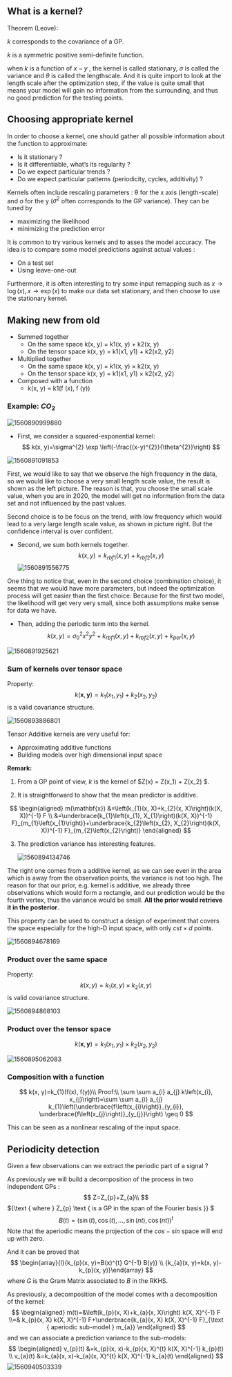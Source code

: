 ## What is a kernel?

Theorem (Leove):

$k$ corresponds to the covariance of a GP.

$k$ is a symmetric positive semi-definite function.

when $k$ is a function of $x-y$ , the kernel is called stationary, $\sigma$ is called the variance and $\theta$ is called the lengthscale. And it is quite import to look at the length scale after the optimization step, if the value is quite small that means your model will gain no information from the surrounding, and thus no good prediction for the testing points.

## Choosing appropriate kernel

In order to choose a kernel, one should gather all possible
information about the function to approximate:

- Is it stationary ?
- Is it differentiable, what’s its regularity ?
- Do we expect particular trends ?
- Do we expect particular patterns (periodicity, cycles, additivity) ?

Kernels often include rescaling parameters : θ for the x axis (length-scale) and σ for the y ($\sigma^{2}$  often corresponds to the GP variance). They can be tuned by

- maximizing the likelihood
- minimizing the prediction error

It is common to try various kernels and to asses the model accuracy. The idea is to compare some model predictions against actual values :

- On a test set
- Using leave-one-out

Furthermore, it is often interesting to try some input remapping such as $x \rightarrow \log (x), x \rightarrow \exp (x)$ to make our data set stationary, and then choose to use the stationary kernel.

## Making new from old

- Summed together
  - On the same space k(x, y) = k1(x, y) + k2(x, y)
  - On the tensor space k(x, y) = k1(x1, y1) + k2(x2, y2)
- Multiplied together
  - On the same space k(x, y) = k1(x, y) × k2(x, y)
  - On the tensor space k(x, y) = k1(x1, y1) × k2(x2, y2)
- Composed with a function
  -  k(x, y) = k1(f (x), f (y))

### Example: $CO_2$

![1560890999880](<https://raw.githubusercontent.com/AnfangRobkit/Notebook-for-GPSS2017/master/pics/02-06.PNG>)

- First, we consider a squared-exponential kernel:
  $$
  k(x, y)=\sigma^{2} \exp \left(-\frac{(x-y)^{2}}{\theta^{2}}\right)
  $$
  

![1560891091853](<https://raw.githubusercontent.com/AnfangRobkit/Notebook-for-GPSS2017/master/pics/02-07.PNG>)

First, we would like to say that we observe the high frequency in the data, so we would like to choose a very small length scale value, the result is shown as the left picture. The reason is that, you choose the small scale value, when you are in 2020, the model will get no information from the data set and not influenced by the past values.

Second choice is to be focus on the trend, with low frequency which would lead to a very large length scale value, as shown in picture right. But the confidence interval is over confident.

- Second, we sum both kernels together.
  $$
  k(x, y)=k_{r b f 1}(x, y)+k_{r b f 2}(x, y)
  $$
  ![1560891556775](<https://raw.githubusercontent.com/AnfangRobkit/Notebook-for-GPSS2017/master/pics/02-08.PNG>)

One thing to notice that, even in the second choice (combination choice), it seems that we would have more parameters, but indeed the optimization process will get easier than the first choice. Because for the first two model, the likelihood will get very very small, since both assumptions make sense for data we have.

- Then, adding the periodic term into the kernel. 
  $$
  k(x, y)=\sigma_{0}^{2} x^{2} y^{2}+k_{r b f 1}(x, y)+k_{r b f 2}(x, y)+k_{p e r}(x, y)
  $$
  

![1560891925621](<https://raw.githubusercontent.com/AnfangRobkit/Notebook-for-GPSS2017/master/pics/02-09.PNG>)

###  Sum of  kernels  over  tensor  space

Property:
$$
k(\mathbf{x}, \mathbf{y})=k_{1}\left(x_{1}, y_{1}\right)+k_{2}\left(x_{2}, y_{2}\right)
$$
is a valid covariance structure.

![1560893886801](<https://raw.githubusercontent.com/AnfangRobkit/Notebook-for-GPSS2017/master/pics/02-10.PNG>)

Tensor Additive kernels are very useful for:

- Approximating additive functions
- Building models over high dimensional input space

**Remark:** 

1. From a GP point of view, $k$ is the kernel of $Z(x) = Z(x_1) + Z(x_2) $.

2. It is straightforward to show that the mean predictor is additive.

$$
\begin{aligned} m(\mathbf{x}) &=\left(k_{1}(x, X)+k_{2}(x, X)\right)(k(X, X))^{-1} F \\ &=\underbrace{k_{1}\left(x_{1}, X_{1}\right)(k(X, X))^{-1} F}_{m_{1}\left(x_{1}\right)}+\underbrace{k_{2}\left(x_{2}, X_{2}\right)(k(X, X))^{-1} F}_{m_{2}\left(x_{2}\right)} \end{aligned}
$$

3. The prediction variance has interesting features.

   ![1560894134746](<https://raw.githubusercontent.com/AnfangRobkit/Notebook-for-GPSS2017/master/pics/02-11.PNG>)

The right one comes from a additive kernel, as we can see even in the area which is away from the observation points, the variance is not too high. The reason for that our prior, e.g. kernel is additive, we already three observations which would form a rectangle, and our prediction would be the fourth vertex, thus the variance would be small.  **All the prior would retrieve it in the posterior**.

This property can be used to construct a design of experiment that covers the space  especially for the high-D input space,  with only $cst × d$ points.

![1560894678169](<https://raw.githubusercontent.com/AnfangRobkit/Notebook-for-GPSS2017/master/pics/02-12.PNG>)

### Product  over  the  same  space

Property:
$$
k(x, y)=k_{1}(x, y) \times k_{2}(x, y)
$$
is valid covariance structure.

![1560894868103](<https://raw.githubusercontent.com/AnfangRobkit/Notebook-for-GPSS2017/master/pics/02-13.PNG>)

### Product  over  the tensor  space

$$
k(\mathbf{x}, \mathbf{y})=k_{1}\left(x_{1}, y_{1}\right) \times k_{2}\left(x_{2}, y_{2}\right)
$$

![1560895062083](<https://raw.githubusercontent.com/AnfangRobkit/Notebook-for-GPSS2017/master/pics/02-14.PNG>)

### Composition with  a  function 

$$
k(x, y)=k_{1}(f(x), f(y))\\
Proof:\\
\sum \sum a_{i} a_{j} k\left(x_{i}, x_{j}\right)=\sum \sum a_{i} a_{j} k_{1}\left(\underbrace{f\left(x_{i}\right)}_{y_{i}}, \underbrace{f\left(x_{j}\right)}_{y_{j}}\right) \geq 0
$$

This can be seen as a nonlinear rescaling of the input space.

## Periodicity  detection

Given a few observations can we extract the periodic part of a signal ?

As previously we will build a decomposition of the process in two independent GPs :
$$
Z=Z_{p}+Z_{a}\\
$$
${\text { where } Z_{p} \text { is a GP in the span of the Fourier basis }} $
$$
 {B(t)=(\sin (t), \cos (t), \ldots, \sin (n t), \cos (n t))^{t}}
$$
Note that the aperiodic means the projection of the $cos-sin$ space will end up with zero.

And it can be proved that
$$
\begin{array}{l}{k_{p}(x, y)=B(x)^{t} G^{-1} B(y)} \\ {k_{a}(x, y)=k(x, y)-k_{p}(x, y)}\end{array}
$$
where $G$ is the Gram Matrix associated to $B$ in the RKHS.

As previously, a decomposition of the model comes with a decomposition of the kernel:
$$
\begin{aligned} m(t)=&\left(k_{p}(x, X)+k_{a}(x, X)\right) k(X, X)^{-1} F \\=& k_{p}(x, X) k(X, X)^{-1} F+\underbrace{k_{a}(x, X) k(X, X)^{-1} F}_{\text { aperiodic sub-model } m_{a}} \end{aligned}
$$
and we can associate a prediction variance to the sub-models:
$$
\begin{aligned} v_{p}(t) &=k_{p}(x, x)-k_{p}(x, X)^{t} k(X, X)^{-1} k_{p}(t) \\ v_{a}(t) &=k_{a}(x, x)-k_{a}(x, X)^{t} k(X, X)^{-1} k_{a}(t) \end{aligned}
$$
![1560940503339](<https://raw.githubusercontent.com/AnfangRobkit/Notebook-for-GPSS2017/master/pics/02-15.PNG>)